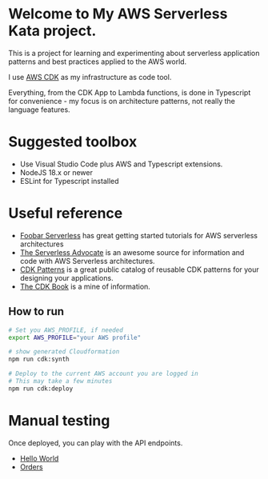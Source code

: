 # Welcome to My AWS Serverless Kata project.

This is a project for learning and experimenting about serverless application patterns and best practices applied to the AWS world.

I use [AWS CDK](https://aws.amazon.com/cdk/) as my infrastructure as code tool.

Everything, from the CDK App to Lambda functions, is done in Typescript for convenience - my focus is on architecture patterns, not really the language features. 

# Suggested toolbox

- Use Visual Studio Code plus AWS and Typescript extensions.
- NodeJS 18.x or newer
- ESLint for Typescript installed

# Useful reference

- [Foobar Serverless](https://www.youtube.com/@foobar_codes) has great getting started tutorials for AWS serverless architectures
- [The Serverless Advocate](https://blog.serverlessadvocate.com/) is an awesome source for information and code with AWS Serverless architectures.
- [CDK Patterns](https://cdkpatterns.com/) is a great public catalog of reusable CDK patterns for your designing your applications.
- [The CDK Book](https://www.thecdkbook.com/) is a mine of information.

## How to run

```bash
# Set you AWS_PROFILE, if needed
export AWS_PROFILE="your AWS profile"

# show generated Cloudformation
npm run cdk:synth

# Deploy to the current AWS account you are logged in
# This may take a few minutes
npm run cdk:deploy
```

# Manual testing 

Once deployed, you can play with the API endpoints.
- [Hello World](./docs/helloworld/hello-world.md)
- [Orders](./docs/orders/orders.md)
